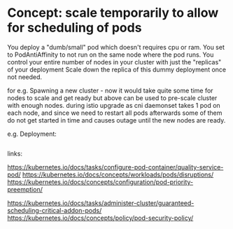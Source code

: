 # Concept: scale temporarily to allow for scheduling of pods 


You deploy a "dumb/small" pod which doesn't requires cpu or ram.
You set to PodAntiAffinity to not run on the same node where the pod runs.
You control your entire number of nodes in your cluster with just the "replicas" of your deployment
Scale down the replica of this dummy deployment once not needed.

for e.g. 
Spawning a new cluster - now it would take quite some time for nodes to scale and get ready but above can be used to pre-scale cluster with enough nodes. 
during istio upgrade as cni daemonset takes 1 pod on each node, and since we need to restart all pods afterwards some of them do not get started in time and causes outage until the new nodes are ready.

e.g. Deployment:
```yaml


```


links:

https://kubernetes.io/docs/tasks/configure-pod-container/quality-service-pod/
https://kubernetes.io/docs/concepts/workloads/pods/disruptions/
https://kubernetes.io/docs/concepts/configuration/pod-priority-preemption/

https://kubernetes.io/docs/tasks/administer-cluster/guaranteed-scheduling-critical-addon-pods/
https://kubernetes.io/docs/concepts/policy/pod-security-policy/